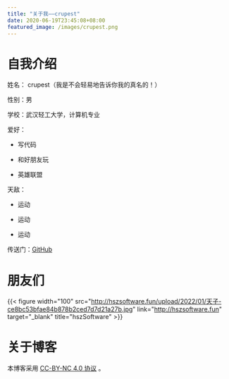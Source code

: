 ```yaml
---
title: "关于我——crupest"
date: 2020-06-19T23:45:08+08:00
featured_image: /images/crupest.png
---
```


# 自我介绍

姓名： crupest（我是不会轻易地告诉你我的真名的！）

性别：男

学校：武汉轻工大学，计算机专业

爱好：

- 写代码

- 和好朋友玩

- 英雄联盟

天敌：

- 运动

- 运动

- 运动

传送门：[GitHub](https://github.com/crupest)

# 朋友们

{{< figure width="100" src="http://hszsoftware.fun/upload/2022/01/天子-ce8bc53bfae84b878b2ced7d7d21a27b.jpg" link="http://hszsoftware.fun" target="_blank" title="hszSoftware" >}}

# 关于博客

本博客采用 [CC-BY-NC 4.0 协议](http://creativecommons.org/licenses/by-nc/4.0/) 。

